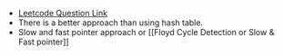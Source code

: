 - [Leetcode Question Link](https://leetcode.com/problems/find-the-duplicate-number/ )
- There is a better approach than using hash table.
- Slow and fast pointer approach or [[Floyd Cycle Detection or Slow & Fast pointer]]